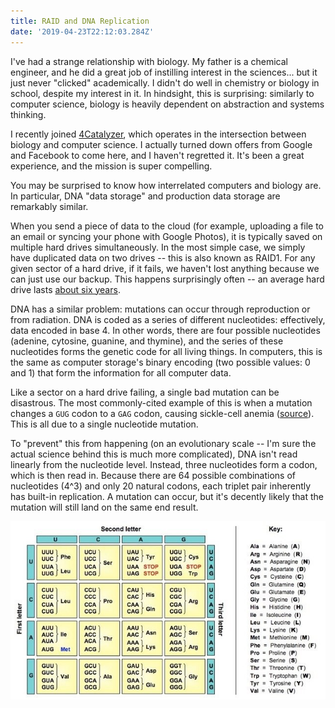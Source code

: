 ```yaml
---
title: RAID and DNA Replication
date: '2019-04-23T22:12:03.284Z'
---
```


I've had a strange relationship with biology. My father is a chemical engineer, and he did a great job of instilling interest in the sciences... but it just never "clicked" academically. I didn't do well in chemistry or biology in school, despite my interest in it. In hindsight, this is surprising: similarly to computer science, biology is heavily dependent on abstraction and systems thinking.

I recently joined [4Catalyzer](https://4catalyzer.com/), which operates in the intersection between biology and computer science. I actually turned down offers from Google and Facebook to come here, and I haven't regretted it. It's been a great experience, and the mission is super compelling.

You may be surprised to know how interrelated computers and biology are. In particular, DNA "data storage" and production data storage are remarkably similar.

When you send a piece of data to the cloud (for example, uploading a file to an email or syncing your phone with Google Photos), it is typically saved on multiple hard drives simultaneously. In the most simple case, we simply have duplicated data on two drives -- this is also known as RAID1. For any given sector of a hard drive, if it fails, we haven't lost anything because we can just use our backup. This happens surprisingly often -- an average hard drive lasts [about six years](https://www.backblaze.com/blog/how-long-do-disk-drives-last/).

<!-- But what happens if _both_ drives fail for the same data? You've now permanently lost your data. For this reason, production computer storage systems often operate on RAID3, RAID5, or RAID10, where the data is duplicated onto 3, 5, or 10 drives. Even if multiple drives fail, you can still recover the data if at least one drive is still valid. -->

DNA has a similar problem: mutations can occur through reproduction or from radiation. DNA is coded as a series of different nucleotides: effectively, data encoded in base 4. In other words, there are four possible nucleotides (adenine, cytosine, guanine, and thymine), and the series of these nucleotides forms the genetic code for all living things. In computers, this is the same as computer storage's binary encoding (two possible values: 0 and 1) that form the information for all computer data.

Like a sector on a hard drive failing, a single bad mutation can be disastrous. The most commonly-cited example of this is when a mutation changes a `GUG` codon to a `GAG` codon, causing sickle-cell anemia ([source](https://oncohemakey.com/genetics-and-pathophysiology-of-sickle-cell-anemia/)). This is all due to a single nucleotide mutation.

To "prevent" this from happening (on an evolutionary scale -- I'm sure the actual science behind this is much more complicated), DNA isn't read linearly from the nucleotide level. Instead, three nucleotides form a codon, which is then read in. Because there are 64 possible combinations of nucleotides (4^3) and only 20 natural codons, each triplet pair inherently has built-in replication. A mutation can occur, but it's decently likely that the mutation will still land on the same end result.

![dna coding grid](dna-coding.jpg)
 